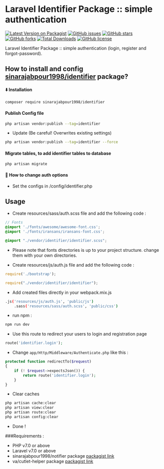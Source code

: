 # Laravel Identifier Package :: simple authentication
[![Latest Version on Packagist](https://img.shields.io/packagist/v/sinarajabpour1998/identifier.svg?style=flat-square)](https://packagist.org/packages/sinarajabpour1998/identifier)
[![GitHub issues](https://img.shields.io/github/issues/sinarajabpour1998/identifier?style=flat-square)](https://github.com/sinarajabpour1998/identifier/issues)
[![GitHub stars](https://img.shields.io/github/stars/sinarajabpour1998/identifier?style=flat-square)](https://github.com/sinarajabpour1998/identifier/stargazers)
[![GitHub forks](https://img.shields.io/github/forks/sinarajabpour1998/identifier?style=flat-square)](https://github.com/sinarajabpour1998/identifier/network)
[![Total Downloads](https://img.shields.io/packagist/dt/sinarajabpour1998/identifier.svg?style=flat-square)](https://packagist.org/packages/sinarajabpour1998/identifier)
[![GitHub license](https://img.shields.io/github/license/sinarajabpour1998/identifier?style=flat-square)](https://github.com/sinarajabpour1998/identifier/blob/master/LICENSE)

Laravel Identifier Package :: simple authentication (login, register and forgot-password).

## How to install and config [sinarajabpour1998/identifier](https://github.com/sinarajabpour1998/identifier) package?

#### <g-emoji class="g-emoji" alias="arrow_down" fallback-src="https://github.githubassets.com/images/icons/emoji/unicode/2b07.png">⬇️</g-emoji> Installation

```bash
composer require sinarajabpour1998/identifier
```

#### Publish Config file

```bash
php artisan vendor:publish --tag=identifier
```

- Update (Be careful! Overwrites existing settings)

```bash
php artisan vendor:publish --tag=identifier --force
```

#### Migrate tables, to add identifier tables to database

```bash
php artisan migrate
```

#### <g-emoji class="g-emoji" alias="book" fallback-src="https://github.githubassets.com/images/icons/emoji/unicode/1f4d6.png">📖</g-emoji> How to change auth options

- Set the configs in /config/identifier.php

## Usage

- Create resources/sass/auth.scss file and add the following code :

```scss
// Fonts
@import './fonts/awesome/awesome-font.css';
@import './fonts/iransans/iransans-font.css';

@import "./vendor/identifier/identifier.scss";
```

* Please note that fonts directories is up to your project structure. change them with your own directories.

- Create resources/js/auth.js file and add the following code :

```js
require('./bootstrap');

require("./vendor/identifier/identifier");
```

- Add created files directly in your webpack.mix.js

```bash
.js('resources/js/auth.js', 'public/js')
    .sass('resources/sass/auth.scss', 'public/css')
```

- run npm :

```bash
npm run dev
```

- Use this route to redirect your users to login and registration page

```php
route('identifier.login');
```

- Change `app/Http/Middleware/Authenticate.php` like this :

```php
protected function redirectTo($request)
{
    if (! $request->expectsJson()) {
        return route('identifier.login');
    }
}
```

- Clear caches

```bash
php artisan cache:clear
php artisan view:clear
php artisan route:clear
php artisan config:clear
```

- Done !

###Requirements :

- PHP v7.0 or above
- Laravel v7.0 or above
- sinarajabpour1998/notifier package [packagist link](https://packagist.org/packages/sinarajabpour1998/notifier)
- va/cutlet-helper package [packagist link](https://packagist.org/packages/va/cutlet-helper)